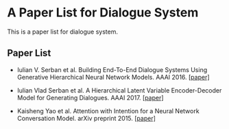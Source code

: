 # A Paper List for Dialogue System

This is a paper list for dialogue system.

## Paper List

- Iulian V. Serban et al. Building End-To-End Dialogue Systems Using Generative Hierarchical Neural Network Models. AAAI 2016. [[paper]][1]

- Iulian Vlad Serban et al. A Hierarchical Latent Variable Encoder-Decoder Model for Generating Dialogues. AAAI 2017. [[paper]][2]

- Kaisheng Yao et al. Attention with Intention for a Neural Network Conversation Model. arXiv preprint 2015. [[paper]][3]

[1]:https://arxiv.org/abs/1507.04808
[2]:https://arxiv.org/abs/1605.06069
[3]:https://arxiv.org/abs/1510.08565v2